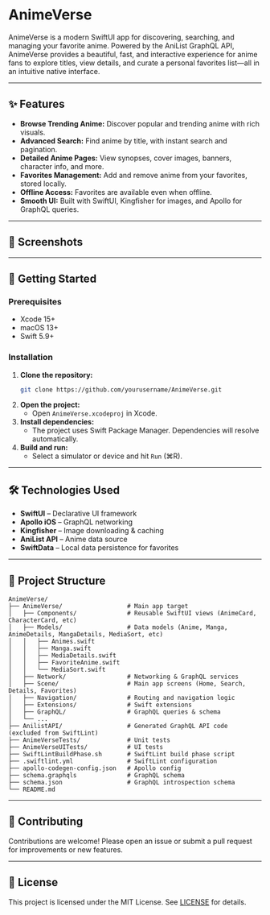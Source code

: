 # AnimeVerse

AnimeVerse is a modern SwiftUI app for discovering, searching, and managing your favorite anime. Powered by the AniList GraphQL API, AnimeVerse provides a beautiful, fast, and interactive experience for anime fans to explore titles, view details, and curate a personal favorites list—all in an intuitive native interface.

---

## ✨ Features

- **Browse Trending Anime:** Discover popular and trending anime with rich visuals.
- **Advanced Search:** Find anime by title, with instant search and pagination.
- **Detailed Anime Pages:** View synopses, cover images, banners, character info, and more.
- **Favorites Management:** Add and remove anime from your favorites, stored locally.
- **Offline Access:** Favorites are available even when offline.
- **Smooth UI:** Built with SwiftUI, Kingfisher for images, and Apollo for GraphQL queries.

---

## 📸 Screenshots

<!-- Add screenshots here -->

---

## 🚀 Getting Started

### Prerequisites
- Xcode 15+
- macOS 13+
- Swift 5.9+

### Installation
1. **Clone the repository:**
   ```bash
   git clone https://github.com/yourusername/AnimeVerse.git
   ```
2. **Open the project:**
   - Open `AnimeVerse.xcodeproj` in Xcode.
3. **Install dependencies:**
   - The project uses Swift Package Manager. Dependencies will resolve automatically.
4. **Build and run:**
   - Select a simulator or device and hit `Run` (⌘R).

---

## 🛠️ Technologies Used

- **SwiftUI** – Declarative UI framework
- **Apollo iOS** – GraphQL networking
- **Kingfisher** – Image downloading & caching
- **AniList API** – Anime data source
- **SwiftData** – Local data persistence for favorites

---

## 📁 Project Structure

```
AnimeVerse/
├── AnimeVerse/                  # Main app target
│   ├── Components/              # Reusable SwiftUI views (AnimeCard, CharacterCard, etc)
│   ├── Models/                  # Data models (Anime, Manga, AnimeDetails, MangaDetails, MediaSort, etc)
│   │   ├── Animes.swift
│   │   ├── Manga.swift
│   │   ├── MediaDetails.swift
│   │   ├── FavoriteAnime.swift
│   │   └── MediaSort.swift
│   ├── Network/                 # Networking & GraphQL services
│   ├── Scene/                   # Main app screens (Home, Search, Details, Favorites)
│   ├── Navigation/              # Routing and navigation logic
│   ├── Extensions/              # Swift extensions
│   ├── GraphQL/                 # GraphQL queries & schema
│   └── ...
├── AnilistAPI/                  # Generated GraphQL API code (excluded from SwiftLint)
├── AnimeVerseTests/             # Unit tests
├── AnimeVerseUITests/           # UI tests
├── SwiftLintBuildPhase.sh       # SwiftLint build phase script
├── .swiftlint.yml               # SwiftLint configuration
├── apollo-codegen-config.json   # Apollo config
├── schema.graphqls              # GraphQL schema
├── schema.json                  # GraphQL introspection schema
└── README.md
```

---

## 🤝 Contributing

Contributions are welcome! Please open an issue or submit a pull request for improvements or new features.

---

## 📄 License

This project is licensed under the MIT License. See [LICENSE](LICENSE) for details.

